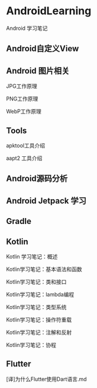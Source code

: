 # AndroidLearning
Android 学习笔记

## Android自定义View



## Android 图片相关



JPG工作原理

PNG工作原理

WebP工作原理



## Tools

apktool工具介绍

aapt2 工具介绍



## Android源码分析





## Android Jetpack 学习





## Gradle







## Kotlin

Kotlin 学习笔记：概述

Kotlin学习笔记：基本语法和函数

Kotlin学习笔记：类和接口

Kotlin学习笔记：lambda编程

Kotlin学习笔记：类型系统

Kotlin学习笔记：操作符重载

Kotlin学习笔记：注解和反射

Kotlin学习笔记：协程

## Flutter



[译]为什么Flutter使用Dart语言.md





